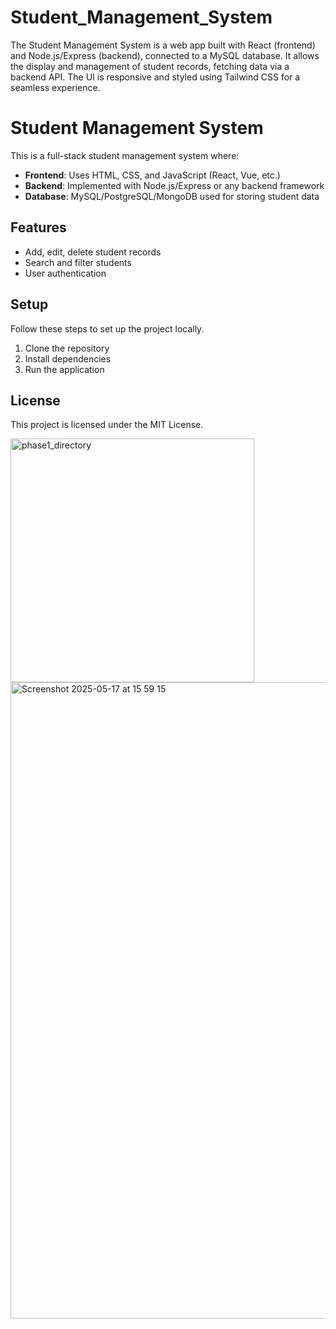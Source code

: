 # Student_Management_System

The Student Management System is a web app built with React (frontend) and Node.js/Express (backend), connected to a MySQL database. It allows the display and management of student records, fetching data via a backend API. The UI is responsive and styled using Tailwind CSS for a seamless experience.

# Student Management System

This is a full-stack student management system where:

- **Frontend**: Uses HTML, CSS, and JavaScript (React, Vue, etc.)
- **Backend**: Implemented with Node.js/Express or any backend framework
- **Database**: MySQL/PostgreSQL/MongoDB used for storing student data

## Features

- Add, edit, delete student records
- Search and filter students
- User authentication

## Setup

Follow these steps to set up the project locally.

1. Clone the repository
2. Install dependencies
3. Run the application

## License

This project is licensed under the MIT License.

<img width="390" alt="phase1_directory" src="https://github.com/user-attachments/assets/cb966afd-3f74-4eab-a56c-0cebfec3c9b5" />

<img width="1018" alt="Screenshot 2025-05-17 at 15 59 15" src="https://github.com/user-attachments/assets/7e8c754d-1285-42b8-8a61-f88712a47c09" />
